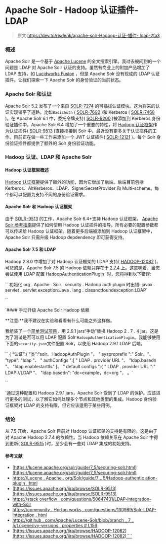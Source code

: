# Apache Solr - Hadoop 认证插件- LDAP

> 原文:[https://dev.to/risdenk/apache-solr-Hadoop-认证-插件- ldap-2fa3](https://dev.to/risdenk/apache-solr---hadoop-authentication-plugin---ldap-2fa3)

### [](#overview)概述

Apache Solr 是一个基于 [Apache Lucene](https://lucene.apache.org/solr/) 的全文搜索引擎。我过去被问到的一个问题是 LDAP 对 Apache Solr 认证的支持。虽然有商业上的附加产品增加了 LDAP 支持，如 [Lucidworks Fusion](https://lucidworks.com/products/fusion-server/) ，但是 Apache Solr 没有现成的 LDAP 认证插件。让我们探索一下 Apache Solr 的身份验证的当前状态。

### [](#apache-solr-and-authentication)Apache Solr 和认证

Apache Solr 5.2 发布了一个来自 [SOLR-7274](https://issues.apache.org/jira/browse/SOLR-7274) 的可插拔认证模块。这为将来的认证实现铺平了道路，比如`BasicAuth` ( [SOLR-7692](https://issues.apache.org/jira/browse/SOLR-7692) )和 Kerberos ( [SOLR-7468](https://issues.apache.org/jira/browse/SOLR-7468) )。在 Apache Solr 6.1 中，委托令牌支持( [SOLR-9200](https://issues.apache.org/jira/browse/SOLR-9200) )被添加到 Kerberos 身份验证插件中。Apache Solr 6.4 增加了一个重要的特性，将 [Hadoop 认证框架](https://hadoop.apache.org/docs/current/hadoop-auth/Configuration.html)作为认证插件( [SOLR-9513](https://issues.apache.org/jira/browse/SOLR-9513) )直接挂接到 Solr 中。最近没有更多关于认证插件的工作。目前正在做一些工作来添加一个 JWT 认证插件( [SOLR-12121](https://issues.apache.org/jira/browse/SOLR-12121) )。每个 Solr 身份验证插件都提供了额外的 Solr 身份验证功能。

### [](#hadoop-authentication-ldap-and-apache-solr)Hadoop 认证、LDAP 和 Apache Solr

#### [](#hadoop-authentication-framework-overview)Hadoop 认证框架概述

[Hadoop 认证框架](https://hadoop.apache.org/docs/current/hadoop-auth/Configuration.html)提供了额外的功能，因为它增加了后端。后端目前包括 Kerberos、AltKerberos、LDAP、SignerSecretProvider 和 Multi-scheme。每个都可以配置为支持不同的身份验证需求。

#### [](#apache-solr-and-hadoop-authentication-framework)Apache Solr 和 Hadoop 认证框架

由于 [SOLR-9513](https://issues.apache.org/jira/browse/SOLR-9513) 的工作，Apache Solr 6.4+支持 Hadoop 认证框架。 [Apache Solr 参考指南](https://lucene.apache.org/solr/guide/7_5/hadoop-authentication-plugin.html)提供了如何使用 Hadoop 认证插件的指导。所有必要的配置参数都可以传递给 Hadoop 认证框架。随着更多后端被添加到 Hadoop 认证框架中，Apache Solr 只需升级 Hadoop depdendency 即可获得支持。

#### [](#apache-solr-75-and-ldap)Apache Solr 7.5 和 LDAP

Hadoop 2.8.0 中增加了对 Hadoop 认证框架的 LDAP 支持( [HADOOP-12082](https://issues.apache.org/jira/browse/HADOOP-12082) )。可悲的是，Apache Solr 7.5 的 Hadoop 依赖只存在于 [2.7.4](https://github.com/apache/lucene-solr/blob/branch_7_5/lucene/ivy-versions.properties#L156) 上。这意味着，当您尝试使用 LDAP 配置 HadoopAuthenticationPlugin `时，您将得到以下错误:

``
初始化 org . Apache . Solr . security . Hadoop auth plugin 时出错:
javax . servlet . servlet exception:Java . lang . classnotfoundexception:LDAP`

 ``

 `#### [](#manually-upgrading-the-apache-solr-hadoop-dependency)手动升级 Apache Solr Hadoop 依赖

**注意:**我不建议在实验和看看有什么可能之外这样做。

我组装了一个[简单测试项目](https://github.com/risdenk/test-solr-hadoopauthenticationplugin-ldap)，用 2.9.1 jars“手动”替换 Hadoop 2 . 7 . 4 jar。这是为了测试是否可以用 LDAP 配置 Solr `HadoopAuthenticationPlugin`。我能够使用下面的`security.json`文件配置 Solr，以使用 Hadoop 2.9.1 LDAP 后端。

``
{
“认证”:{
“类”:“solr。HadoopAuthPlugin "，
" sysproprefix ":" Solr。"、
"type": "ldap "、
" authConfigs ":[
" LDAP . provider URL "、
"ldap.basedn "、
"ldap.enablestarttls"
]、
" default configs ":{
" LDAP . provider URL ":" LDAP://LDAP "、
"ldap.basedn": "dc=example，dc=org "，
。`

 ``

 `通过这种配置和 Hadoop 2.9.1 jars，Apache Solr 受到了 LDAP 的保护。应该进行更多的测试，以了解它如何处理多个节点和其他类型的集成。Hadoop 身份验证框架对 LDAP 的支持有限，但它应该适用于某些用例。

### [](#conclusion)结论

从 7.5 开始，Apache Solr 目前对 Hadoop 认证框架的支持是有限的。这是由于对 Apache Hadoop 2.7.4 的依赖性。当 Hadoop 依赖关系在 Apache Solr 中得到更新( [SOLR-9515](https://issues.apache.org/jira/browse/SOLR-9515) )时，至少会有一些对 LDAP 集成的初始支持。

#### [](#references)参考文献

*   [https://lucene.apache.org/solr/guide/7_5/securing-solr.html](https://lucene.apache.org/solr/guide/7_5/securing-solr.html)
*   [https://Lucene . Apache . org/Solr/guide/7 _ 5/Hadoop-authentic ation-plugin . html](https://lucene.apache.org/solr/guide/7_5/hadoop-authentication-plugin.html)
*   [https://issues.apache.org/jira/browse/SOLR-9513](https://issues.apache.org/jira/browse/SOLR-9513)
*   [https://stack overflow . com/questions/50647431/LDAP-integration-with-Solr](https://stackoverflow.com/questions/50647431/ldap-integration-with-solr)
*   [https://community . Horton works . com/questions/130989/Solr-LDAP-integration . html](https://community.hortonworks.com/questions/130989/solr-ldap-integration.html)
*   [https://git hub . com/Apache/Lucene-Solr/blob/branch _ 7 _ 5/Lucene/ivy-versions . properties # L156](https://github.com/apache/lucene-solr/blob/branch_7_5/lucene/ivy-versions.properties#L156)
*   [https://issues.apache.org/jira/browse/HADOOP-12082](https://issues.apache.org/jira/browse/HADOOP-12082)````
